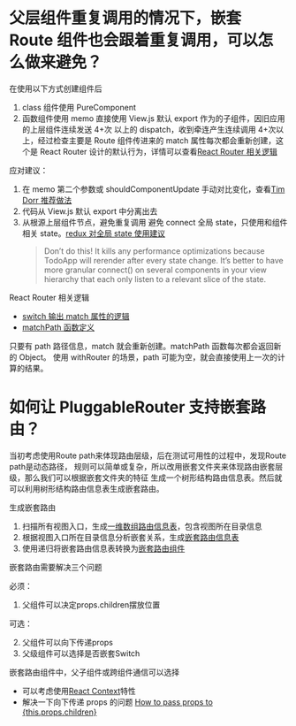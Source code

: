 # 父层组件重复调用的情况下，嵌套 Route 组件也会跟着重复调用，可以怎么做来避免？

在使用以下方式创建组件后

1. class 组件使用 PureComponent
2. 函数组件使用 memo
   直接使用 View.js 默认 export 作为<Route>的子组件，因旧应用的上层组件连续发送 4+次
   以上的 dispatch，收到牵连产生连续调用 4+次以上，经过检查主要是 Route 组件传进来的 match
   属性每次都会重新创建，这个是 React Router 设计的默认行为，详情可以查看[React Router 相关逻辑](#react-router-match)

应对建议：

1. 在 memo 第二个参数或 shouldComponentUpdate 手动对比变化，查看[Tim Dorr 推荐做法](https://github.com/ReactTraining/react-router/issues/6144#issuecomment-388238115)
2. 代码从 View.js 默认 export 中分离出去
3. 从根源上层组件节点，避免重复调用
   避免 connect 全局 state，只使用和组件相关 state。[redux 对全局 state 使用建议](https://react-redux.js.org/api/connect#example-usage)
   > Don’t do this! It kills any performance optimizations because TodoApp will rerender after every state change. It’s better to have more granular connect() on several components in your view hierarchy that each only listen to a relevant slice of the state.

React Router 相关逻辑<a name="react-router-match"></a>

- [switch 输出 match 属性的逻辑](https://github.com/ReactTraining/react-router/blob/ea44618e68f6a112e48404b2ea0da3e207daf4f0/packages/react-router/modules/Switch.js#L33)
- [matchPath 函数定义](https://github.com/ReactTraining/react-router/blob/29e02a301a6d2f73f6c009d973f87e004c83bea4/packages/react-router/modules/matchPath.js#L28)

只要有 path 路径信息，match 就会重新创建。matchPath 函数每次都会返回新的 Object。
使用 withRouter 的场景，path 可能为空，就会直接使用上一次的计算的结果。

# 如何让 PluggableRouter 支持嵌套路由？<a name="nested-routes"></a>

当初考虑使用Route path来体现路由层级，后在测试可用性的过程中，发现Route path是动态路径，
规则可以简单或复杂，所以改用嵌套文件夹来体现路由嵌套层级，那么我们可以根据嵌套文件夹的特征
生成一个树形结构路由信息表。然后就可以利用树形结构路由信息表生成嵌套路由。

生成嵌套路由
1. 扫描所有视图入口，生成[一维数组路由信息表](./nestingRoutes/defArrRoutes.js)，包含视图所在目录信息
2. 根据视图入口所在目录信息分析嵌套关系，生成[嵌套路由信息表](./nestingRoutes/defTreeRoutes.js)
3. 使用递归将嵌套路由信息表转换为[嵌套路由组件](./nestingRoutes/treeRoutesJSX.jsx)

嵌套路由需要解决三个问题

必须：

1. 父组件可以决定props.children摆放位置

可选：

2. 父组件可以向下传递props
3. 父级组件可以选择是否嵌套Switch

嵌套路由组件中，父子组件或跨组件通信可以选择

- 可以考虑使用[React Context](https://reactjs.org/docs/context.html)特性
- 解决一下向下传递 props 的问题 [How to pass props to {this.props.children}](https://stackoverflow.com/questions/32370994/how-to-pass-props-to-this-props-children)
